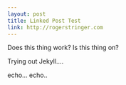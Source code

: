 ```yaml
---
layout: post
title: Linked Post Test
link: http://rogerstringer.com
---
```


Does this thing work? Is this thing on?

Trying out Jekyll....

echo... echo..